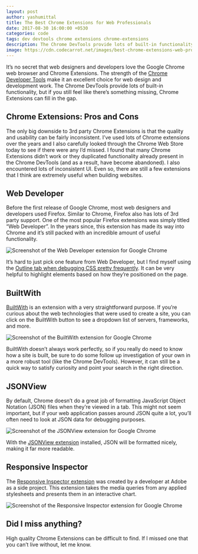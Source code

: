 ```yaml
---
layout: post
author: yashumittal
title: The Best Chrome Extensions for Web Professionals
date: 2017-08-30 16:00:00 +0530
categories: code
tags: dev devtools chrome extensions chrome-extensions
description: The Chrome DevTools provide lots of built-in functionality, but if you still feel like there's something missing, Chrome Extensions can fill in the gap.
image: https://cdn.codecarrot.net/images/best-chrome-extensions-web-professionals.png
---
```


It’s no secret that web designers and developers love the Google Chrome web browser and Chrome Extensions. The strength of the [Chrome Developer Tools](/5-great-hidden-features-in-the-chrome-devtools) make it an excellent choice for web design and development work. The Chrome DevTools provide lots of built-in functionality, but if you still feel like there’s something missing, Chrome Extensions can fill in the gap.

## Chrome Extensions: Pros and Cons

The only big downside to 3rd party Chrome Extensions is that the quality and usability can be fairly inconsistent. I’ve used lots of Chrome extensions over the years and I also carefully looked through the Chrome Web Store today to see if there were any I’d missed. I found that many Chrome Extensions didn’t work or they duplicated functionality already present in the Chrome DevTools (and as a result, have become abandoned). I also encountered lots of inconsistent UI. Even so, there are still a few extensions that I think are extremely useful when building websites.

## Web Developer

Before the first release of Google Chrome, most web designers and developers used Firefox. Similar to Chrome, Firefox also has lots of 3rd party support. One of the most popular Firefox extensions was simply titled “Web Developer”. In the years since, this extension has made its way into Chrome and it’s still packed with an incredible amount of useful functionality.

![Screenshot of the Web Developer extension for Google Chrome](https://cdn.codecarrot.net/images/webdeveloper-outline-relative-positioned-elements.png)

It’s hard to just pick one feature from Web Developer, but I find myself using the [Outline tab when debugging CSS pretty frequently](//chrome.google.com/webstore/detail/web-developer/bfbameneiokkgbdmiekhjnmfkcnldhhm). It can be very helpful to highlight elements based on how they’re positioned on the page.

## BuiltWith

[BuiltWith](//chrome.google.com/webstore/detail/builtwith-technology-prof/dapjbgnjinbpoindlpdmhochffioedbn/) is an extension with a very straightforward purpose. If you’re curious about the web technologies that were used to create a site, you can click on the BuiltWith button to see a dropdown list of servers, frameworks, and more.

![Screenshot of the BuiltWith extension for Google Chrome](https://cdn.codecarrot.net/images/chrome-builtwith-extension.png)

BuiltWith doesn’t always work perfectly, so if you really do need to know how a site is built, be sure to do some follow up investigation of your own in a more robust tool (like the Chrome DevTools). However, it can still be a quick way to satisfy curiosity and point your search in the right direction.

## JSONView

By default, Chrome doesn’t do a great job of formatting JavaScript Object Notation (JSON) files when they’re viewed in a tab. This might not seem important, but if your web application passes around JSON quite a lot, you’ll often need to look at JSON data for debugging purposes.

![Screenshot of the JSONView extension for Google Chrome](https://cdn.codecarrot.net/images/jsonview.png)

With the [JSONView extension](//chrome.google.com/webstore/detail/jsonview/chklaanhfefbnpoihckbnefhakgolnmc) installed, JSON will be formatted nicely, making it far more readable.

## Responsive Inspector

The [Responsive Inspector extension](//chrome.google.com/webstore/detail/responsive-inspector/memcdolmmnmnleeiodllgpibdjlkbpim) was created by a developer at Adobe as a side project. This extension takes the media queries from any applied stylesheets and presents them in an interactive chart.

![Screenshot of the Responsive Inspector extension for Google Chrome](https://cdn.codecarrot.net/images/chrome-extension-responsiveinspector.png)

## Did I miss anything?

High quality Chrome Extensions can be difficult to find. If I missed one that you can’t live without, let me know.
